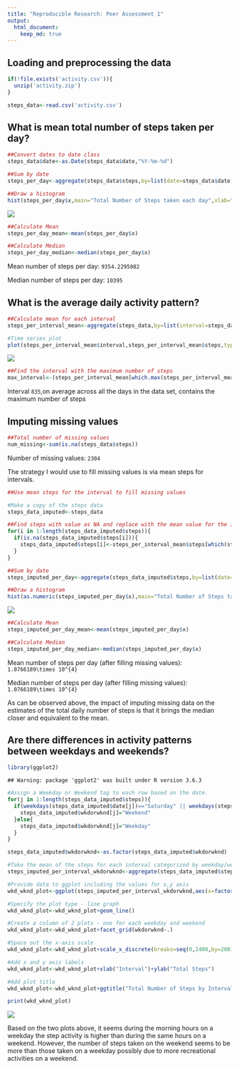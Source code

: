 ```yaml
---
title: "Reproducible Research: Peer Assessment 1"
output: 
  html_document:
    keep_md: true
---
```



## Loading and preprocessing the data

```r
if(!file.exists('activity.csv')){
  unzip('activity.zip')
}

steps_data<-read.csv('activity.csv')
```


## What is mean total number of steps taken per day?

```r
##Convert dates to date class
steps_data$date<-as.Date(steps_data$date,"%Y-%m-%d")

##Sum by date
steps_per_day<-aggregate(steps_data$steps,by=list(date=steps_data$date),FUN=sum,na.rm=TRUE)

##Draw a histogram
hist(steps_per_day$x,main="Total Number of Steps taken each day",xlab="Days",ylab="Number of Steps")
```

![](PA1_template_files/figure-html/unnamed-chunk-2-1.png)<!-- -->

```r
##Calculate Mean
steps_per_day_mean<-mean(steps_per_day$x)

##Calculate Median
steps_per_day_median<-median(steps_per_day$x)
```

Mean number of steps per day: `9354.2295082`

Median number of steps per day: `10395`

## What is the average daily activity pattern?

```r
##Calculate mean for each interval
steps_per_interval_mean<-aggregate(steps_data,by=list(interval=steps_data$interval),FUN=mean,na.rm=TRUE)

#Time series plot
plot(steps_per_interval_mean$interval,steps_per_interval_mean$steps,type="l",main = "Mean of Steps for Each Interval",xlab = "Interval",ylab = "Mean of Steps")
```

![](PA1_template_files/figure-html/unnamed-chunk-3-1.png)<!-- -->

```r
##Find the interval with the maximum number of steps
max_interval<-(steps_per_interval_mean[which.max(steps_per_interval_mean$steps),])$interval
```

Interval `835`,on average across all the days in the data set, contains the maximum number of steps

## Imputing missing values


```r
##Total number of missing values
num_missing<-sum(is.na(steps_data$steps))
```

Number of missing values: `2304`

The strategy I would use to fill missing values is via mean steps for intervals.


```r
##Use mean steps for the interval to fill missing values

#Make a copy of the steps data
steps_data_imputed<-steps_data

##Find steps with value as NA and replace with the mean value for the interval calculated above.
for(i in 1:length(steps_data_imputed$steps)){
  if(is.na(steps_data_imputed$steps[i])){
    steps_data_imputed$steps[i]<-steps_per_interval_mean$steps[which(steps_per_interval_mean$interval==steps_data_imputed$interval[i])]
  }
}

##Sum by date
steps_imputed_per_day<-aggregate(steps_data_imputed$steps,by=list(date=steps_data$date),FUN=sum,na.rm=TRUE)

##Draw a histogram
hist(as.numeric(steps_imputed_per_day$x),main="Total Number of Steps taken each day",xlab="Days",ylab="Number of Steps")
```

![](PA1_template_files/figure-html/unnamed-chunk-5-1.png)<!-- -->

```r
##Calculate Mean
steps_imputed_per_day_mean<-mean(steps_imputed_per_day$x)

##Calculate Median
steps_imputed_per_day_median<-median(steps_imputed_per_day$x)
```

Mean number of steps per day (after filling missing values): `1.0766189\times 10^{4}`

Median number of steps per day (after filling missing values): `1.0766189\times 10^{4}`

As can be observed above, the impact of imputing missing data on the estimates of the total daily number of steps is that it brings the median closer and equivalent to the mean.

## Are there differences in activity patterns between weekdays and weekends?

```r
library(ggplot2)
```

```
## Warning: package 'ggplot2' was built under R version 3.6.3
```

```r
#Assign a Weekday or Weekend tag to each row based on the date.
for(j in 1:length(steps_data_imputed$steps)){
  if(weekdays(steps_data_imputed$date[j])=="Saturday" || weekdays(steps_data_imputed$date[j])=="Sunday"){
    steps_data_imputed$wkdorwknd[j]="Weekend"
  }else{
    steps_data_imputed$wkdorwknd[j]="Weekday"
  }
}

steps_data_imputed$wkdorwknd<-as.factor(steps_data_imputed$wkdorwknd)

#Take the mean of the steps for each interval categorized by weekday/weekend.
steps_imputed_per_interval_wkdorwknd<-aggregate(steps_data_imputed$steps,by=list(wkdorwknd=steps_data_imputed$wkdorwknd,interval=steps_data_imputed$interval),FUN=mean,na.rm=TRUE)

#Provide data to ggplot including the values for x,y axis
wkd_wknd_plot<-ggplot(steps_imputed_per_interval_wkdorwknd,aes(x=factor(interval),y=x,group=1))

#Specify the plot type - line graph
wkd_wknd_plot<-wkd_wknd_plot+geom_line()

#Create a column of 2 plots - one for each weekday and weekend
wkd_wknd_plot<-wkd_wknd_plot+facet_grid(wkdorwknd~.)

#Space out the x-axis scale
wkd_wknd_plot<-wkd_wknd_plot+scale_x_discrete(breaks=seq(0,2400,by=200))

#Add x and y axis labels
wkd_wknd_plot<-wkd_wknd_plot+xlab("Interval")+ylab("Total Steps")

#Add plot title
wkd_wknd_plot<-wkd_wknd_plot+ggtitle("Total Number of Steps by Interval")

print(wkd_wknd_plot)
```

![](PA1_template_files/figure-html/unnamed-chunk-6-1.png)<!-- -->

Based on the two plots above, it seems during the morning hours on a weekday the step activity is higher than during the same hours on a weekend. However, the number of steps taken on the weekend seems to be more than those taken on a weekday possibly due to more recreational activities on a weekend.
